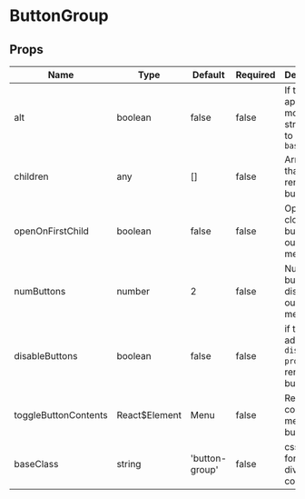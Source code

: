 # ButtonGroup

## Props
| Name                 | Type          | Default           | Required | Description                                           |
| -------------------- | ------------- | ----------------- | -------- | ----------------------------------------------------- |
| alt                  | boolean       | false             | false    | If true append modifier string `--alt` to `baseClass` |
| children             | any           | []                | false    | Array of that renders button                          |
| openOnFirstChild     | boolean       | false             | false    | Open on cloick of buttons outside menu                |
| numButtons           | number        | 2                 | false    | Number of buttons displayed outside the menu          |
| disableButtons       | boolean       | false             | false    | if true added `disabled prop` to all rendered buttons |
| toggleButtonContents | React$Element | <span>Menu</span> | false    | Renders content in menu button                        |
| baseClass            | string        | 'button-group'    | false    | css class for parent div of this component            |
